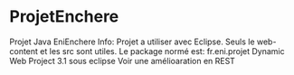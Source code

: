 # ProjetEnchere
Projet Java EniEnchere 
Info: Projet a utiliser avec Eclipse.
Seuls le web-content et les src sont utiles.
Le package normé est: fr.eni.projet
Dynamic Web Project 3.1 sous eclipse
Voir une amélioaration en REST
